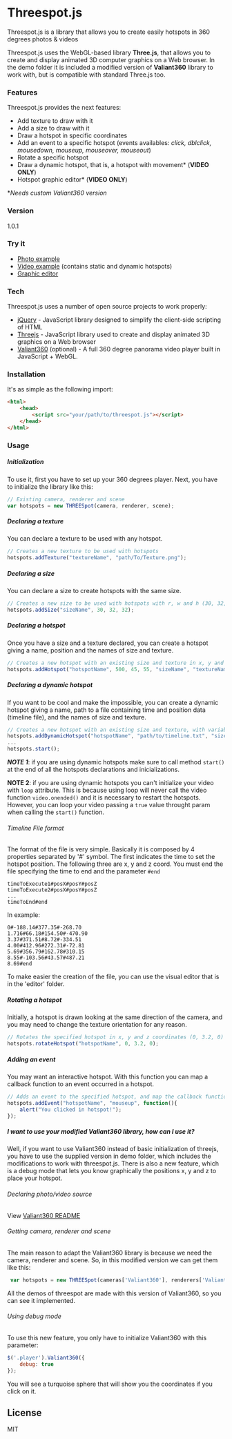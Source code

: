 # Threespot.js

Threespot.js is a library that allows you to create easily hotspots in 360 degrees photos & videos

Threespot.js uses the WebGL-based library <strong>Three.js</strong>, that allows you to create and display animated 3D computer graphics on a Web browser. In the demo folder it is included a modified version of <strong>Valiant360</strong> library to work with, but is compatible with standard Three.js too.
### Features
Threespot.js provides the next features:
* Add texture to draw with it
* Add a size to draw with it
* Draw a hotspot in specific coordinates
* Add an event to a specific hotspot (events availables: *click, dblclick, mousedown, mouseup, mouseover, mouseout*)
* Rotate a specific hotspot
* Draw a dynamic hotspot, that is, a hotspot with movement* (<strong>VIDEO ONLY</strong>) 
* Hotspot graphic editor* (<strong>VIDEO ONLY</strong>)

**Needs custom Valiant360 version*

### Version
1.0.1

### Try it
* [Photo example]
* [Video example] (contains static and dynamic hotspots)
* [Graphic editor] 

### Tech
Threespot.js uses a number of open source projects to work properly:

* [jQuery] - JavaScript library designed to simplify the client-side scripting of HTML
* [Threejs] - JavaScript library used to create and display animated 3D graphics on a Web browser
* [Valiant360] (optional) - A full 360 degree panorama video player built in JavaScript + WebGL.

### Installation
It's as simple as the following import:
```html
<html>
    <head>
        <script src="your/path/to/threespot.js"></script>
    </head>
</html>
```

### Usage
##### Initialization
To use it, first you have to set up your 360 degrees player. Next, you have to initialize the library like this:
```javascript
// Existing camera, renderer and scene
var hotspots = new THREESpot(camera, renderer, scene);
```
##### Declaring a texture
You can declare a texture to be used with any hotspot. 
```javascript
// Creates a new texture to be used with hotspots
hotspots.addTexture("textureName", "path/To/Texture.png");
```
##### Declaring a size
You can declare a size to create hotspots with the same size. 
```javascript
// Creates a new size to be used with hotspots with r, w and h (30, 32, 32)
hotspots.addSize("sizeName", 30, 32, 32);
```
##### Declaring a hotspot
Once you have a size and a texture declared, you can create a hotspot giving a name, position and the names of size and texture.
```javascript
// Creates a new hotspot with an existing size and texture in x, y and z coordinates (500, 45, 55)
hotspots.addHotspot("hotspotName", 500, 45, 55, "sizeName", "textureName");
```
##### Declaring a dynamic hotspot
If you want to be cool and make the impossible, you can create a dynamic hotspot giving a name, path to a file containing time and position data (timeline file), and the names of size and texture.
```javascript
// Creates a new hotspot with an existing size and texture, with variable position through time
hotspots.addDynamicHotspot("hotspotName", "path/to/timeline.txt", "sizeName", "textureName");
...
hotspots.start();
```
<strong>*NOTE 1</strong>*: if you are using dynamic hotspots make sure to call method `start()` at the end of all the hotspots declarations and inicializations.

<strong>NOTE 2</strong>: if you are using dynamic hotspots you can't initialize your video with `loop` attribute. This is because using loop will never call the video function `video.onended()` and it is necessary to restart the hotspots. However, you can loop your video passing a `true` value throught param when calling the `start()` function.

###### Timeline File format
The format of the file is very simple. Basically it is composed by 4 properties separated by '#' symbol.
The first indicates the time to set the hotspot position. The following three are x, y and z coord. You must end the file specifying the time to end and the parameter `#end`
```
timeToExecute1#posX#posY#posZ
timeToExecute2#posX#posY#posZ
...
timeToEnd#end
```
In example:
```
0#-188.14#377.35#-268.70
1.716#66.18#154.50#-470.90
3.37#371.51#8.72#-334.51
4.00#412.96#272.31#-72.81
5.69#356.79#162.78#310.15
8.55#-103.56#43.57#487.21
8.69#end
```
To make easier the creation of the file, you can use the visual editor that is in the 'editor' folder.
##### Rotating a hotspot
Initially, a hotspot is drawn looking at the same direction of the camera, and you may need to change the texture orientation for any reason.
```javascript
// Rotates the specified hotspot in x, y and z coordinates (0, 3.2, 0)
hotspots.rotateHotspot("hotspotName", 0, 3.2, 0);
```
##### Adding an event
You may want an interactive hotspot. With this function you can map a callback function to an event occurred in a hotspot.
```javascript
// Adds an event to the specified hotspot, and map the callback function to the event.
hotspots.addEvent("hotspotName", "mouseup", function(){
    alert("You clicked in hotspot!");
});
```
##### I want to use your modified Valiant360 library, how can I use it?
Well, if you want to use Valiant360 instead of basic initialization of threejs, you have to use the supplied version in demo folder, which includes the modifications to work with threespot.js. There is also a new feature, which is a debug mode that lets you know graphically the positions x, y and z to place your hotspot.
###### Declaring photo/video source
View [Valiant360 README]

###### Getting camera, renderer and scene
The main reason to adapt the Valiant360 library is because we need the camera, renderer and scene. So, in this modified version we can get them like this:
```javascript
 var hotspots = new THREESpot(cameras['Valiant360'], renderers['Valiant360'], scenes['Valiant360']);
```
All the demos of threespot are made with this version of Valiant360, so you can see it implemented.
###### Using debug mode
To use this new feature, you only have to initialize Valiant360 with this parameter:
```javascript
$('.player').Valiant360({
    debug: true
});
```
You will see a turquoise sphere that will show you the coordinates if you click on it.

License
----

MIT

[jQuery]:http://jquery.com
[Threejs]:http://threejs.org/
[Valiant360]:https://github.com/flimshaw/Valiant360
[Valiant360 README]: https://github.com/flimshaw/Valiant360/blob/master/README.md
[Photo example]: http://stratdi.github.io/demos/threespotjs/examples/photo.html
[Video example]: http://stratdi.github.io/demos/threespotjs/examples/video.html
[Graphic editor]: http://stratdi.github.io/demos/threespotjs/examples/hotspot_editor.html